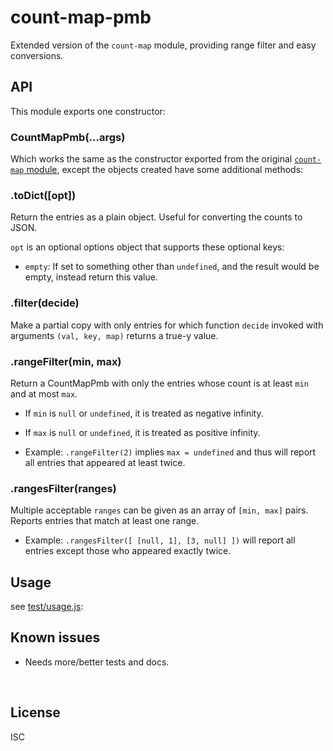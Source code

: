﻿
<!--#echo json="package.json" key="name" underline="=" -->
count-map-pmb
=============
<!--/#echo -->

<!--#echo json="package.json" key="description" -->
Extended version of the `count-map` module, providing range filter and easy
conversions.
<!--/#echo -->



API
---

This module exports one constructor:

### CountMapPmb(...args)

Which works the same as the constructor exported from the original
[`count-map` module](https://github.com/czycha/count-map),
except the objects created have some additional methods:



### .toDict([opt])

Return the entries as a plain object.
Useful for converting the counts to JSON.

`opt` is an optional options object that supports these optional keys:

* `empty`: If set to something other than `undefined`, and the result would
  be empty, instead return this value.



### .filter(decide)

Make a partial copy with only entries for which function `decide`
invoked with arguments `(val, key, map)` returns a true-y value.



### .rangeFilter(min, max)

Return a CountMapPmb with only the entries whose count is at least `min`
and at most `max`.

* If `min` is `null` or `undefined`, it is treated as negative infinity.
* If `max` is `null` or `undefined`, it is treated as positive infinity.

* Example: `.rangeFilter(2)` implies `max = undefined` and thus will report
  all entries that appeared at least twice.



### .rangesFilter(ranges)

Multiple acceptable `ranges` can be given as an array of `[min, max]` pairs.
Reports entries that match at least one range.

* Example: `.rangesFilter([ [null, 1], [3, null] ])` will report
  all entries except those who appeared exactly twice.









Usage
-----

see [test/usage.js](test/usage.js):


<!--#toc stop="scan" -->



Known issues
------------

* Needs more/better tests and docs.




&nbsp;


License
-------
<!--#echo json="package.json" key=".license" -->
ISC
<!--/#echo -->
